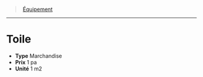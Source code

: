 ﻿---
!Equipment
Type: Marchandise
Price: 1 pa
Unity: 1 m2
Id: equipment_hd.md#toile
ParentLink: equipment_hd.md#Équipement
Name: Toile
ParentName: Équipement
NameLevel: 1
---
> [Équipement](hd_equipment.md)

---

# Toile

- **Type** Marchandise
- **Prix** 1 pa
- **Unité** 1 m2

